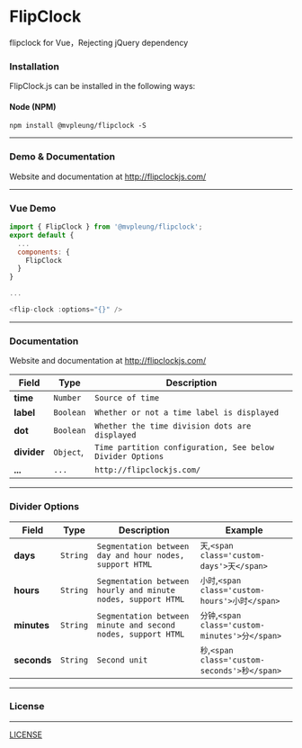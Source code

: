 # FlipClock

flipclock for Vue，Rejecting jQuery dependency

### Installation

FlipClock.js can be installed in the following ways:

#### Node (NPM)

	npm install @mvpleung/flipclock -S

---

### Demo & Documentation

Website and documentation at http://flipclockjs.com/

---

### Vue Demo

```js
import { FlipClock } from '@mvpleung/flipclock';
export default {
  ...
  components: {
    FlipClock
  }
}

...

<flip-clock :options="{}" />
```

---

### Documentation

Website and documentation at http://flipclockjs.com/

|Field|Type|Description|
|---|----|----|
|**time**|`Number` |`Source of time`|
|**label**|`Boolean`| `Whether or not a time label is displayed`|
|**dot**|`Boolean`|`Whether the time division dots are displayed`|
|**divider**|`Object`, |`Time partition configuration, See below Divider Options`|
|**...**|`...`|`http://flipclockjs.com/`|

---

### Divider Options

|Field|Type|Description|Example|
|---|----|----|----|
|**days**|`String` |`Segmentation between day and hour nodes, support HTML`|`天`,`<span class='custom-days'>天</span>`|
|**hours**|`String` |`Segmentation between hourly and minute nodes, support HTML`|`小时`,`<span class='custom-hours'>小时</span>`|
|**minutes**|`String`| `Segmentation between minute and second nodes, support HTML`|`分钟`,`<span class='custom-minutes'>分</span>`|
|**seconds**|`String`|`Second unit`|`秒`,`<span class='custom-seconds'>秒</span>`|

---

### License
-------

[LICENSE](https://github.com/mvpleung/vue-flipclock/blob/master/LICENSE)
